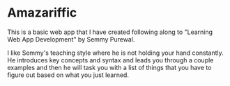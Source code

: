 # Amazariffic
This is a basic web app that I have created following along to "Learning Web App Development" by Semmy Purewal.

I like Semmy's teaching style where he is not holding your hand constantly. He introduces key concepts and syntax and leads you through a couple examples and then he will task you with a list of things that you have to figure out based on what you just learned. 
